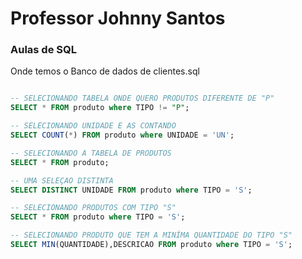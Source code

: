 

# Professor Johnny Santos

<h3> Aulas de SQL </h3>

Onde temos o Banco de dados de clientes.sql

```sql

-- SELECIONANDO TABELA ONDE QUERO PRODUTOS DIFERENTE DE "P" 
SELECT * FROM produto where TIPO != "P";

-- SELECIONANDO UNIDADE E AS CONTANDO 
SELECT COUNT(*) FROM produto where UNIDADE = 'UN';

-- SELECIONANDO A TABELA DE PRODUTOS 
SELECT * FROM produto;

-- UMA SELEÇAO DISTINTA 
SELECT DISTINCT UNIDADE FROM produto where TIPO = 'S';

-- SELECIONANDO PRODUTOS COM TIPO "S" 
SELECT * FROM produto where TIPO = 'S';

-- SELECIONANDO PRODUTO QUE TEM A MINÍMA QUANTIDADE DO TIPO "S" 
SELECT MIN(QUANTIDADE),DESCRICAO FROM produto where TIPO = 'S';

```
